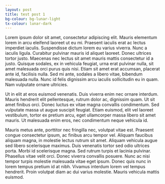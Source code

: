 ```yaml
---
layout: post
title: test post 1
bg-colour: bg-lunar-light
tx-colour: lunar-dark
---
```


Lorem ipsum dolor sit amet, consectetur adipiscing elit. Mauris elementum lorem in arcu eleifend laoreet ut eu mi. Praesent iaculis erat ac lectus imperdiet iaculis. Suspendisse dictum lorem eu varius viverra. Nunc a iaculis ligula. Curabitur pulvinar mauris id aliquet laoreet. Donec ultrices tortor justo. Maecenas nec lectus sit amet mauris mattis consectetur id a justo. Quisque sodales, ex in vehicula feugiat, urna erat pulvinar nulla, sit amet malesuada orci purus quis nisi. Etiam sit amet erat accumsan, placerat ante id, facilisis nulla. Sed mi ante, sodales a libero vitae, bibendum malesuada nulla. Nunc id felis dignissim arcu iaculis sollicitudin eu in quam. Nam vulputate ornare ultricies.

Ut in elit at eros euismod venenatis. Duis viverra enim nec ornare interdum. Mauris hendrerit elit pellentesque, rutrum dolor ac, dignissim quam. Ut sit amet finibus orci. Donec luctus ex vitae magna convallis condimentum. Sed vulputate massa ut augue suscipit feugiat. Etiam euismod, elit vel laoreet vestibulum, tortor ex pretium arcu, eget ullamcorper massa libero sit amet mauris. Ut malesuada enim eros, nec condimentum neque vehicula id.

Mauris metus ante, porttitor nec fringilla nec, volutpat vitae est. Praesent congue consectetur ipsum, ac finibus arcu tempor vel. Aliquam faucibus aliquam magna, in molestie lectus rutrum sit amet. Aliquam vehicula augue sed libero scelerisque maximus. Duis venenatis tortor sed odio ultrices porta. Morbi id scelerisque magna. Sed rutrum turpis et lacinia pulvinar. Phasellus vitae velit orci. Donec viverra convallis posuere. Nunc ac nisi tempor turpis molestie malesuada vitae eget ipsum. Donec quis nunc in lorem tempus pretium id at nibh. Vivamus interdum lorem vel tempus hendrerit. Proin volutpat diam ac dui varius molestie. Mauris vehicula mattis euismod. 
